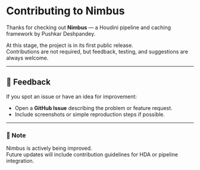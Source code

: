 # Contributing to Nimbus

Thanks for checking out **Nimbus** — a Houdini pipeline and caching framework by Pushkar Deshpandey.

At this stage, the project is in its first public release.  
Contributions are not required, but feedback, testing, and suggestions are always welcome.

---

## 💬 Feedback

If you spot an issue or have an idea for improvement:
- Open a **GitHub Issue** describing the problem or feature request.
- Include screenshots or simple reproduction steps if possible.

---


### 🚀 Note
Nimbus is actively being improved.  
Future updates will include contribution guidelines for HDA or pipeline integration.
